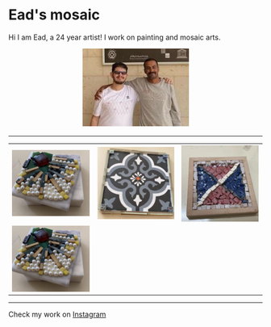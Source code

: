 # Ead's mosaic 

Hi I am Ead, a 24 year artist! I work on painting and mosaic arts.

<p align="center">
  <img src="ead.png" />
</p>

<hr/>

| | | |
|:-------------------------:|:-------------------------:|:-------------------------:|
|<img width="1604" src="mosaic-1.PNG"> | <img width="1604" src="mosaic-2.PNG"> | <img width="1604" src="mosaic-3.PNG"> |
|<img width="1604" src="mosaic-1.PNG"> | | |

<hr/>

Check my work on [Instagram](https://www.instagram.com/eadsmosaics/?hl=en)

